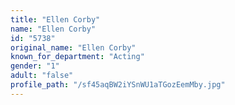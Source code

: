 ```yaml
---
title: "Ellen Corby"
name: "Ellen Corby"
id: "5738"
original_name: "Ellen Corby"
known_for_department: "Acting"
gender: "1"
adult: "false"
profile_path: "/sf45aqBW2iYSnWU1aTGozEemMby.jpg"
---
```

